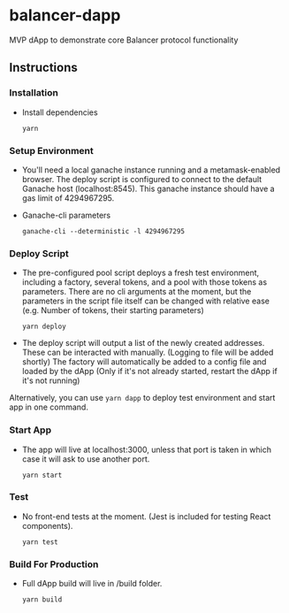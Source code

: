 # balancer-dapp
MVP dApp to demonstrate core Balancer protocol functionality

## Instructions

### Installation
- Install dependencies
    ```
    yarn
    ```
    
### Setup Environment
- You'll need a local ganache instance running and a metamask-enabled browser. The deploy script is configured to connect to the default Ganache host (localhost:8545). This ganache instance should have a gas limit of 4294967295.

- Ganache-cli parameters
  ```
  ganache-cli --deterministic -l 4294967295
  ```

### Deploy Script
- The pre-configured pool script deploys a fresh test environment, including a factory, several tokens, and a pool with those tokens as parameters. There are no cli arguments at the moment, but the parameters in the script file itself can be changed with relative ease (e.g. Number of tokens, their starting parameters)
    ```
    yarn deploy
    ```
   
- The deploy script will output a list of the newly created addresses. These can be interacted with manually. (Logging to file will be added shortly) The factory will automatically be added to a config file and loaded by the dApp (Only if it's not already started, restart the dApp if it's not running)

Alternatively, you can use `yarn dapp` to deploy test environment and start app in one command.

### Start App
- The app will live at localhost:3000, unless that port is taken in which case it will ask to use another port.
    ```
    yarn start
    ```

### Test
- No front-end tests at the moment. (Jest is included for testing React components).
    ```
    yarn test
    ```
    
### Build For Production
- Full dApp build will live in /build folder.
    ```
    yarn build
    ```
